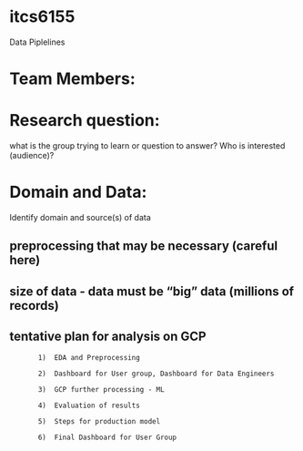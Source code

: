 # itcs6155
Data Piplelines

# Team Members:

# Research question:  
what is the group trying to learn or question to answer? Who is interested (audience)?

# Domain and Data: 
Identify domain and source(s) of data

## preprocessing that may be necessary (careful here)

## size of data - data must be “big” data (millions of records)

## tentative plan for analysis on GCP

           1)  EDA and Preprocessing

           2)  Dashboard for User group, Dashboard for Data Engineers

           3)  GCP further processing - ML

           4)  Evaluation of results

           5)  Steps for production model

           6)  Final Dashboard for User Group
